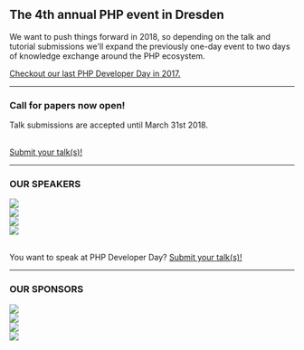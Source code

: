 <h2>The 4th annual PHP event in Dresden</h2>

We want to push things forward in 2018, so depending on the talk and tutorial submissions we'll expand 
the previously one-day event to two days of knowledge exchange around the PHP ecosystem. 

[Checkout our last PHP Developer Day in 2017.](http://phpug-dresden.org/en/phpdd17.html)

<hr class="blockspace">

<div class="teaser">
    <div class="row">
        <div class="col-xs-12 col-sm-12 col-md-7 col-lg-8">
            <h3>Call for papers now open!</h3>
            <p>
                Talk submissions are accepted until March 31st 2018.
            </p>
        </div>
        <div class="col-xs-12 col-sm-12 col-md-5 col-lg-4">
            <br>
            <a href="@cfp_url@" target="_blank" title="Submit your talk(s)" class="btn btn-block btn-lg btn-default text-uppercase pull-right">
                Submit your talk(s)!
            </a>
        </div>
    </div>
</div>

<hr class="blockspace">

### OUR SPEAKERS

<div class="row">
    <div class="col-xs-6 col-sm-6 col-md-3 col-lg-3">
        <img src="https://placehold.it/200x250/f3f3f3/000000/?text=YOU%3F&" class="img-responsive img-speaker">
    </div>
    <div class="col-xs-6 col-sm-6 col-md-3 col-lg-3">
        <img src="https://placehold.it/200x250/f3f3f3/000000/?text=YOU%3F&" class="img-responsive img-speaker">
    </div>
    <div class="col-xs-6 col-sm-6 col-md-3 col-lg-3">
        <img src="https://placehold.it/200x250/f3f3f3/000000/?text=YOU%3F&" class="img-responsive img-speaker">
    </div>
    <div class="col-xs-6 col-sm-6 col-md-3 col-lg-3">
        <img src="https://placehold.it/200x250/f3f3f3/000000/?text=YOU%3F&" class="img-responsive img-speaker">
    </div>
</div>

<br>
<p>
    You want to speak at PHP Developer Day?
    <a href="@cfp_url@" target="_blank" title="Submit your talk(s)">
        Submit your talk(s)!
    </a>
</p>

<hr class="blockspace">

### OUR SPONSORS

<div class="row">
    <div class="col-xs-6 col-sm-6 col-md-3 col-lg-3">
        <img src="https://placehold.it/200x250/f3f3f3/000000/?text=COMPANY" class="img-responsive img-speaker">
    </div>
    <div class="col-xs-6 col-sm-6 col-md-3 col-lg-3">
        <img src="https://placehold.it/200x250/f3f3f3/000000/?text=COMPANY" class="img-responsive img-speaker">
    </div>
    <div class="col-xs-6 col-sm-6 col-md-3 col-lg-3">
        <img src="https://placehold.it/200x250/f3f3f3/000000/?text=COMPANY" class="img-responsive img-speaker">
    </div>
    <div class="col-xs-6 col-sm-6 col-md-3 col-lg-3">
        <img src="https://placehold.it/200x250/f3f3f3/000000/?text=COMPANY" class="img-responsive img-speaker">
    </div>
</div>
